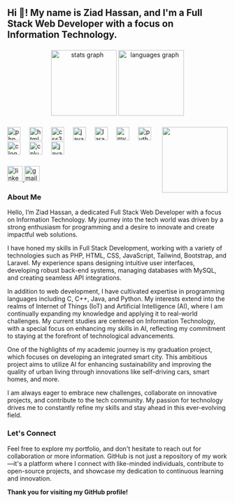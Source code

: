 <h2 align="left">Hi 👋! My name is Ziad Hassan, and I'm a Full Stack Web Developer with a focus on Information Technology.</h2>

###

<div align="center">
  <img src="https://github-readme-stats.vercel.app/api?username=Ziad-Abaza&hide_title=false&hide_rank=false&show_icons=true&include_all_commits=true&count_private=true&disable_animations=false&theme=dracula&locale=en&hide_border=false" height="150" alt="stats graph"  />
  <img src="https://github-readme-stats.vercel.app/api/top-langs?username=Ziad-Abaza&locale=en&hide_title=false&layout=compact&card_width=320&langs_count=5&theme=dracula&hide_border=false" height="150" alt="languages graph"  />
</div>

###

<img align="right" height="150" src="https://storyset.com/illustration/coding/cuate?share=86012"  />

###

<div align="left">
  <img src="https://cdn.jsdelivr.net/gh/devicons/devicon/icons/php/php-original.svg" height="30" alt="php logo"  />
  <img width="12" />
  <img src="https://cdn.jsdelivr.net/gh/devicons/devicon/icons/html5/html5-original.svg" height="30" alt="html5 logo"  />
  <img width="12" />
  <img src="https://cdn.jsdelivr.net/gh/devicons/devicon/icons/css3/css3-original.svg" height="30" alt="css3 logo"  />
  <img width="12" />
  <img src="https://cdn.jsdelivr.net/gh/devicons/devicon/icons/javascript/javascript-original.svg" height="30" alt="javascript logo"  />
  <img width="12" />
  <img src="https://logospng.org/download/laravel/logo-laravel-icon-1024.png" height="30" alt="laravel logo"  />
  <img width="12" />
  <img src="https://cdn.jsdelivr.net/gh/devicons/devicon/icons/mysql/mysql-original.svg" height="30" alt="mysql logo"  />
  <img width="12" />
  <img src="https://cdn.jsdelivr.net/gh/devicons/devicon/icons/python/python-original.svg" height="30" alt="python logo"  />
  <img width="12" />
  <img src="https://cdn.jsdelivr.net/gh/devicons/devicon/icons/c/c-original.svg" height="30" alt="c logo"  />
  <img width="12" />
  <img src="https://cdn.jsdelivr.net/gh/devicons/devicon/icons/cplusplus/cplusplus-original.svg" height="30" alt="cplusplus logo"  />
  <img width="12" />
  <img src="https://cdn.jsdelivr.net/gh/devicons/devicon/icons/java/java-original.svg" height="30" alt="java logo"  />
</div>

###

<div align="left">
  <a href="https://www.linkedin.com/in/ziad-hassan-it" target="_blank">
    <img src="https://img.shields.io/static/v1?message=LinkedIn&logo=linkedin&label=&color=0077B5&logoColor=white&labelColor=&style=for-the-badge" height="35" alt="linkedin logo"  />
  </a>
  <a href="mailto:ziad.hassan@example.com">
    <img src="https://img.shields.io/static/v1?message=Gmail&logo=gmail&label=&color=D14836&logoColor=white&labelColor=&style=for-the-badge" height="35" alt="gmail logo"  />
  </a>
</div>

###

### About Me

Hello, I’m Ziad Hassan, a dedicated Full Stack Web Developer with a focus on Information Technology. My journey into the tech world was driven by a strong enthusiasm for programming and a desire to innovate and create impactful web solutions.

I have honed my skills in Full Stack Development, working with a variety of technologies such as PHP, HTML, CSS, JavaScript, Tailwind, Bootstrap, and Laravel. My experience spans designing intuitive user interfaces, developing robust back-end systems, managing databases with MySQL, and creating seamless API integrations.

In addition to web development, I have cultivated expertise in programming languages including C, C++, Java, and Python. My interests extend into the realms of Internet of Things (IoT) and Artificial Intelligence (AI), where I am continually expanding my knowledge and applying it to real-world challenges. My current studies are centered on Information Technology, with a special focus on enhancing my skills in AI, reflecting my commitment to staying at the forefront of technological advancements.

One of the highlights of my academic journey is my graduation project, which focuses on developing an integrated smart city. This ambitious project aims to utilize AI for enhancing sustainability and improving the quality of urban living through innovations like self-driving cars, smart homes, and more.

I am always eager to embrace new challenges, collaborate on innovative projects, and contribute to the tech community. My passion for technology drives me to constantly refine my skills and stay ahead in this ever-evolving field.

### Let's Connect

Feel free to explore my portfolio, and don't hesitate to reach out for collaboration or more information. GitHub is not just a repository of my work—it's a platform where I connect with like-minded individuals, contribute to open-source projects, and showcase my dedication to continuous learning and innovation.

**Thank you for visiting my GitHub profile!**
